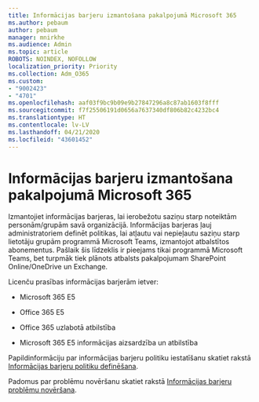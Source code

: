 ```yaml
---
title: Informācijas barjeru izmantošana pakalpojumā Microsoft 365
ms.author: pebaum
author: pebaum
manager: mnirkhe
ms.audience: Admin
ms.topic: article
ROBOTS: NOINDEX, NOFOLLOW
localization_priority: Priority
ms.collection: Adm_O365
ms.custom:
- "9002423"
- "4701"
ms.openlocfilehash: aaf03f9bc9b09e9b27847296a8c87ab1603f8fff
ms.sourcegitcommit: f7f25506191d0656a7637340df806b82c4232bc4
ms.translationtype: HT
ms.contentlocale: lv-LV
ms.lasthandoff: 04/21/2020
ms.locfileid: "43601452"
---
```

# <a name="using-information-barriers-in-microsoft-365"></a>Informācijas barjeru izmantošana pakalpojumā Microsoft 365

Izmantojiet informācijas barjeras, lai ierobežotu saziņu starp noteiktām personām/grupām savā organizācijā. Informācijas barjeras ļauj administratoriem definēt politikas, lai atļautu vai nepieļautu saziņu starp lietotāju grupām programmā Microsoft Teams, izmantojot atbalstītos abonementus.  Pašlaik šis līdzeklis ir pieejams tikai programmā Microsoft Teams, bet turpmāk tiek plānots atbalsts pakalpojumam SharePoint Online/OneDrive un Exchange.

Licenču prasības informācijas barjerām ietver:

- Microsoft 365 E5

- Office 365 E5

- Office 365 uzlabotā atbilstība

- Microsoft 365 E5 informācijas aizsardzība un atbilstība

Papildinformāciju par informācijas barjeru politiku iestatīšanu skatiet rakstā [Informācijas barjeru politiku definēšana](https://docs.microsoft.com/microsoft-365/compliance/information-barriers-policies).

Padomus par problēmu novēršanu skatiet rakstā [Informācijas barjeru problēmu novēršana](https://docs.microsoft.com/microsoft-365/compliance/information-barriers-troubleshooting).
